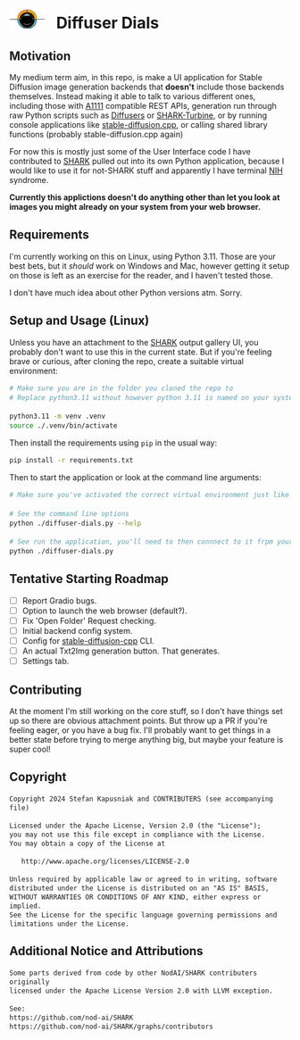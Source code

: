 # ![a logo of rotatable black knob with orange and blue edges around its circumferance](./images/logo-very-small.png) &nbsp; Diffuser Dials 

## Motivation

My medium term aim, in this repo, is make a UI application for Stable Diffusion image generation backends that **doesn't** include those backends themselves. Instead making it able to talk to various different ones, including those with [A1111](https://github.com/AUTOMATIC1111/stable-diffusion-webui) compatible REST APIs, generation run through raw Python scripts such as [Diffusers](https://github.com/huggingface/diffusers) or [SHARK-Turbine](https://github.com/nod-ai/SHARK-Turbine), or by running console applications like [stable-diffusion.cpp](https://github.com/leejet/stable-diffusion.cpp), or calling shared library functions (probably stable-diffusion.cpp again)

For now this is mostly just some of the User Interface code I have contributed to [SHARK](https://github.com/nod-ai/SHARK) pulled out into its own Python application, because I would like to use it for not-SHARK stuff and apparently I have terminal [NIH](https://en.wikipedia.org/wiki/Not_invented_here) syndrome. 

**Currently this applictions doesn't do anything other than let you look at images you might already on your system from your web browser.**

## Requirements

I'm currently working on this on Linux, using Python 3.11.  Those are your best bets, but it *should* work on Windows and Mac, however getting it setup on those is left as an exercise for the reader, and I haven't tested those.

I don't have much idea about other Python versions atm. Sorry.

## Setup and Usage (Linux)

Unless you have an attachment to the [SHARK](https://github.com/nod-ai/SHARK) output gallery UI, you probably don't want to use this in the current state. But if you're feeling brave or curious, after cloning the repo,  create a suitable virtual environment:

```bash
# Make sure you are in the folder you cloned the repo to
# Replace python3.11 without however python 3.11 is named on your system

python3.11 -m venv .venv
source ./.venv/bin/activate
```

Then install the requirements using `pip` in the usual way:

```bash
pip install -r requirements.txt
```

Then to start the application or look at the command line arguments:

```bash
# Make sure you've activated the correct virtual environment just like you did after creating it

# See the command line options
python ./diffuser-dials.py --help

# See run the application, you'll need to then connnect to it frpm your favourite (modern) web browser
python ./diffuser-dials.py
```

## Tentative Starting Roadmap
- [ ] Report Gradio bugs.
- [ ] Option to launch the web browser (default?).
- [ ] Fix 'Open Folder' Request checking.
- [ ] Initial backend config system.
- [ ] Config for [stable-diffusion-cpp](https://github.com/leejet/stable-diffusion.cpp) CLI.
- [ ] An actual Txt2Img generation button. That generates.
- [ ] Settings tab.

## Contributing

At the moment I'm still working on the core stuff, so I don't have things set up so there are obvious attachment points. But throw up a PR if you're feeling eager, or you have a bug fix. I'll probably want to get things in a better state before trying to merge anything big, but maybe your feature is super cool!

## Copyright

    Copyright 2024 Stefan Kapusniak and CONTRIBUTERS (see accompanying file)
    
    Licensed under the Apache License, Version 2.0 (the "License");
    you may not use this file except in compliance with the License.
    You may obtain a copy of the License at

       http://www.apache.org/licenses/LICENSE-2.0

    Unless required by applicable law or agreed to in writing, software
    distributed under the License is distributed on an "AS IS" BASIS,
    WITHOUT WARRANTIES OR CONDITIONS OF ANY KIND, either express or implied.
    See the License for the specific language governing permissions and
    limitations under the License.

## Additional Notice and Attributions
    
    Some parts derived from code by other NodAI/SHARK contributers originally 
    licensed under the Apache License Version 2.0 with LLVM exception. 
    
    See: 
    https://github.com/nod-ai/SHARK
    https://github.com/nod-ai/SHARK/graphs/contributors
    
    